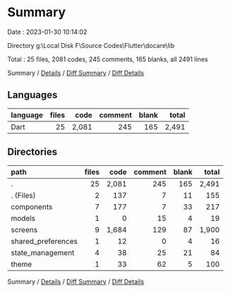 # Summary

Date : 2023-01-30 10:14:02

Directory g:\\Local Disk F\\Source Codes\\Flutter\\docare\\lib

Total : 25 files,  2081 codes, 245 comments, 165 blanks, all 2491 lines

Summary / [Details](details.md) / [Diff Summary](diff.md) / [Diff Details](diff-details.md)

## Languages
| language | files | code | comment | blank | total |
| :--- | ---: | ---: | ---: | ---: | ---: |
| Dart | 25 | 2,081 | 245 | 165 | 2,491 |

## Directories
| path | files | code | comment | blank | total |
| :--- | ---: | ---: | ---: | ---: | ---: |
| . | 25 | 2,081 | 245 | 165 | 2,491 |
| . (Files) | 2 | 137 | 7 | 11 | 155 |
| components | 7 | 177 | 7 | 33 | 217 |
| models | 1 | 0 | 15 | 4 | 19 |
| screens | 9 | 1,684 | 129 | 87 | 1,900 |
| shared_preferences | 1 | 12 | 0 | 4 | 16 |
| state_management | 4 | 38 | 25 | 21 | 84 |
| theme | 1 | 33 | 62 | 5 | 100 |

Summary / [Details](details.md) / [Diff Summary](diff.md) / [Diff Details](diff-details.md)